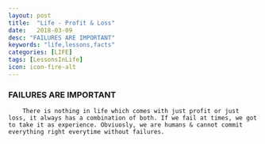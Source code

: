 ```yaml
---
layout: post
title:  "Life - Profit & Loss"
date:   2018-03-09
desc: "FAILURES ARE IMPORTANT"
keywords: "life,lessons,facts"
categories: [LIFE]
tags: [LessonsInLife]
icon: icon-fire-alt
---
```


### FAILURES ARE IMPORTANT
		There is nothing in life which comes with just profit or just loss, it always has a combination of both. If we fail at times, we got to take it as experience. Obviuosly, we are humans & cannot commit everything right everytime without failures.
